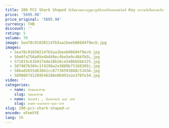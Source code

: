 ```yaml
---
title: 200 PCS Shark Shaped ที่เปิดขวดพวงกุญแจรูปสังกะสีอัลลอยด์เงินสี Key แหวนที่เปิดขวดเบียร์ที่ไม่ซ้ํากันสร้างสรรค์ของขวัญ ni362
price: '5695.98'
price_original: '5695.98'
currency: THB
discount: ''
rating: 5
volume: 76
image: Sea78c910302147b5aa1beeb06684f9ecU.jpg
images:
  - Sea78c910302147b5aa1beeb06684f9ecU.jpg
  - S0e0fa756a05e4bd49ec4be5e9c484fb5L.jpg
  - S71815c61b91744e28b26ce5486b5bb325.jpg
  - S874076304c1f4298a2e3889b73168309j.jpg
  - S0bad2655d63841cc87736593888c53d3m.jpg
  - S898067d1289546188e0b991e2e378fe34.jpg
video: ''
categories:
  - name: บ้านและสวน
    slug: านและสวน
  - name: ห้องครัว , ห้องอาหาร และ บาร์
    slug: องคร-องอาหาร-และ-บาร
slug: 200-pcs-shark-shaped-เป
encode: oFemVYE
lang: th
---
```

  